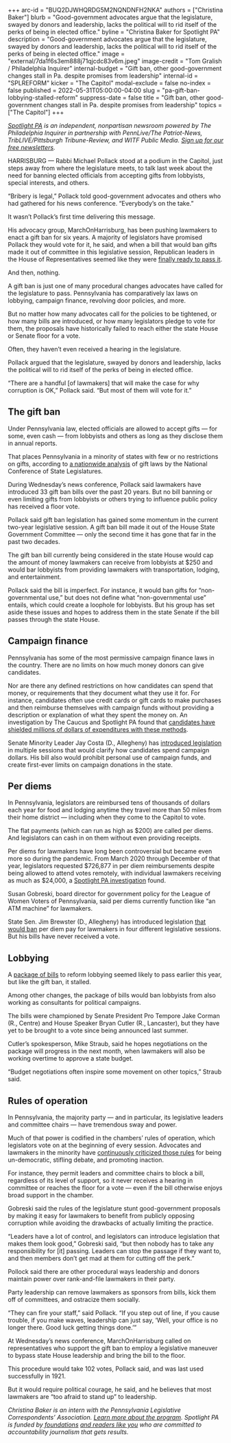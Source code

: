 +++
arc-id = "BUQ2DJWHQRDG5M2NQNDNFH2NKA"
authors = ["Christina Baker"]
blurb = "Good-government advocates argue that the legislature, swayed by donors and leadership, lacks the political will to rid itself of the perks of being in elected office."
byline = "Christina Baker for Spotlight PA"
description = "Good-government advocates argue that the legislature, swayed by donors and leadership, lacks the political will to rid itself of the perks of being in elected office."
image = "external/7da1f6s3em888j71qjcdc83v6m.jpeg"
image-credit = "Tom Gralish / Philadelphia Inquirer"
internal-budget = "Gift ban, other good-government changes stall in Pa. despite promises from leadership"
internal-id = "SPLREFORM"
kicker = "The Capitol"
modal-exclude = false
no-index = false
published = 2022-05-31T05:00:00-04:00
slug = "pa-gift-ban-lobbying-stalled-reform"
suppress-date = false
title = "Gift ban, other good-government changes stall in Pa. despite promises from leadership"
topics = ["The Capitol"]
+++

<a href="https://www.spotlightpa.org/"><i>Spotlight PA</i></a><i> is an independent, nonpartisan newsroom powered by The Philadelphia Inquirer in partnership with PennLive/The Patriot-News, TribLIVE/Pittsburgh Tribune-Review, and WITF Public Media. </i><a href="https://www.spotlightpa.org/newsletters"><i>Sign up for our free newsletters</i></a><i>.</i>

HARRISBURG — Rabbi Michael Pollack stood at a podium in the Capitol, just steps away from where the legislature meets, to talk last week about the need for banning elected officials from accepting gifts from lobbyists, special interests, and others.

“Bribery is legal,” Pollack told good-government advocates and others who had gathered for his news conference. “Everybody’s on the take.”

It wasn’t Pollack’s first time delivering this message.

<script src="https://www.spotlightpa.org/embed.js" async></script><div data-spl-embed-version="1" data-spl-src="https://www.spotlightpa.org/embeds/newsletter/"></div>

His advocacy group, MarchOnHarrisburg, has been pushing lawmakers to enact a gift ban for six years. A majority of legislators have promised Pollack they would vote for it, he said, and when a bill that would ban gifts made it out of committee in this legislative session, Republican leaders in the House of Representatives seemed like they were <a href="https://www.spotlightpa.org/news/2021/11/pa-gift-ban-lobbyist-influence-jake-corman/">finally ready to pass it</a>.

And then, nothing.

A gift ban is just one of many procedural changes advocates have called for the legislature to pass. Pennsylvania has comparatively lax laws on lobbying, campaign finance, revolving door policies, and more.

But no matter how many advocates call for the policies to be tightened, or how many bills are introduced, or how many legislators pledge to vote for them, the proposals have historically failed to reach either the state House or Senate floor for a vote.

Often, they haven’t even received a hearing in the legislature.

Pollack argued that the legislature, swayed by donors and leadership, lacks the political will to rid itself of the perks of being in elected office.

“There are a handful [of lawmakers] that will make the case for why corruption is OK,” Pollack said. “But most of them will vote for it.”

## The gift ban

Under Pennsylvania law, elected officials are allowed to accept gifts — for some, even cash — from lobbyists and others as long as they disclose them in annual reports.

That places Pennsylvania in a minority of states with few or no restrictions on gifts, according to <a href="https://web.archive.org/20220103131355/https://www.ncsl.org/research/ethics/50-state-table-gift-laws.aspx">a nationwide analysis</a> of gift laws by the National Conference of State Legislatures.

During Wednesday’s news conference, Pollack said lawmakers have introduced 33 gift ban bills over the past 20 years. But no bill banning or even limiting gifts from lobbyists or others trying to influence public policy has received a floor vote.

Pollack said gift ban legislation has gained some momentum in the current two-year legislative session. A gift ban bill made it out of the House State Government Committee — only the second time it has gone that far in the past two decades.

The gift ban bill currently being considered in the state House would cap the amount of money lawmakers can receive from lobbyists at $250 and would bar lobbyists from providing lawmakers with transportation, lodging, and entertainment.

Pollack said the bill is imperfect. For instance, it would ban gifts for “non-governmental use,” but does not define what “non-governmental use” entails, which could create a loophole for lobbyists. But his group has set aside these issues and hopes to address them in the state Senate if the bill passes through the state House.

<div class="flourish-embed flourish-table" data-src="visualisation/10149601"><script src="https://public.flourish.studio/resources/embed.js"></script></div>

## Campaign finance

Pennsylvania has some of the most permissive campaign finance laws in the country. There are no limits on how much money donors can give candidates.

Nor are there any defined restrictions on how candidates can spend that money, or requirements that they document what they use it for. For instance, candidates often use credit cards or gift cards to make purchases and then reimburse themselves with campaign funds without providing a description or explanation of what they spent the money on. An investigation by The Caucus and Spotlight PA found that <a href="https://www.spotlightpa.org/series/campaign-finance-2019/">candidates have shielded millions of dollars of expenditures with these methods</a>.

Senate Minority Leader Jay Costa (D., Allegheny) has <a href="https://www.spotlightpa.org/news/2019/10/pennsylvania-campaign-expenses-reform-bill-costa/">introduced legislation</a> in multiple sessions that would clarify how candidates spend campaign dollars. His bill also would prohibit personal use of campaign funds, and create first-ever limits on campaign donations in the state.

## Per diems

In Pennsylvania, legislators are reimbursed tens of thousands of dollars each year for food and lodging anytime they travel more than 50 miles from their home district — including when they come to the Capitol to vote.

The flat payments (which can run as high as $200) are called per diems. And legislators can cash in on them without even providing receipts.

Per diems for lawmakers have long been controversial but became even more so during the pandemic. From March 2020 through December of that year, legislators requested $726,877 in per diem reimbursements despite being allowed to attend votes remotely, with individual lawmakers receiving as much as $24,000, a <a href="https://www.spotlightpa.org/news/2021/03/pa-coronavirus-lawmakers-legislature-expenses-highest-paid-united-states/">Spotlight PA investigation</a> found.

Susan Gobreski, board director for government policy for the League of Women Voters of Pennsylvania, said per diems currently function like “an ATM machine” for lawmakers.

State Sen. Jim Brewster (D., Allegheny) has introduced legislation <a href="https://www.spotlightpa.org/news/2021/03/pa-coronavirus-state-lawmaker-meal-lodging-per-diem-payments-ban/">that would ban</a> per diem pay for lawmakers in four different legislative sessions. But his bills have never received a vote.

<script src="https://www.spotlightpa.org/embed.js" async></script><div data-spl-embed-version="1" data-spl-src="https://www.spotlightpa.org/embeds/donate/?eyebrow_text=SPRING%20MEMBER%20DRIVE%20&cta_text=GIVE%20NOW%2C%20WE'LL%20DOUBLE%20IT&teaser_text=This%20story%20by%20Spotlight%20PA%20is%20available%20to%20everyone%20at%20no%20cost%20thanks%20to%20our%20members.%20%3Cb%3EMake%20a%20gift%20during%20our%20spring%20member%20drive%20and%20your%20support%20will%20be%20DOUBLED.%3C%2Fb%3E"></div>

## Lobbying

A <a href="https://lancasteronline.com/news/politics/why-critics-believe-proposals-to-reform-lobbying-in-pennsylvania-dont-go-far-enough/article_f6db7eec-f16a-11eb-9b69-7b95df55acd6.html">package of bills</a> to reform lobbying seemed likely to pass earlier this year, but like the gift ban, it stalled.

Among other changes, the package of bills would ban lobbyists from also working as consultants for political campaigns.

The bills were championed by Senate President Pro Tempore Jake Corman (R., Centre) and House Speaker Bryan Cutler (R., Lancaster), but they have yet to be brought to a vote since being announced last summer.

Cutler’s spokesperson, Mike Straub, said he hopes negotiations on the package will progress in the next month, when lawmakers will also be working overtime to approve a state budget.

“Budget negotiations often inspire some movement on other topics,” Straub said.

## Rules of operation

In Pennsylvania, the majority party — and in particular, its legislative leaders and committee chairs — have tremendous sway and power.

Much of that power is codified in the chambers’ rules of operation, which legislators vote on at the beginning of every session. Advocates and lawmakers in the minority have <a href="https://www.spotlightpa.org/news/2021/01/pennsylvania-legislature-house-senate-rules-majority-party-reform/">continuously criticized those rules</a> for being un-democratic, stifling debate, and promoting inaction.

For instance, they permit leaders and committee chairs to block a bill, regardless of its level of support, so it never receives a hearing in committee or reaches the floor for a vote — even if the bill otherwise enjoys broad support in the chamber.

Gobreski said the rules of the legislature stunt good-government proposals by making it easy for lawmakers to benefit from publicly opposing corruption while avoiding the drawbacks of actually limiting the practice.

“Leaders have a lot of control, and legislators can introduce legislation that makes them look good,” Gobreski said, “but then nobody has to take any responsibility for [it] passing. Leaders can stop the passage if they want to, and then members don’t get mad at them for cutting off the perk.”

Pollock said there are other procedural ways leadership and donors maintain power over rank-and-file lawmakers in their party.

Party leadership can remove lawmakers as sponsors from bills, kick them off of committees, and ostracize them socially.

“They can fire your staff,” said Pollack. “If you step out of line, if you cause trouble, if you make waves, leadership can just say, ‘Well, your office is no longer there. Good luck getting things done.’”

At Wednesday’s news conference, MarchOnHarrisburg called on representatives who support the gift ban to employ a legislative maneuver to bypass state House leadership and bring the bill to the floor.

This procedure would take 102 votes, Pollack said, and was last used successfully in 1921.

But it would require political courage, he said, and he believes that most lawmakers are “too afraid to stand up” to leadership.

<i>Christina Baker is an intern with the Pennsylvania Legislative Correspondents’ Association. </i><a href="http://www.pacapitolreporters.org/pacapitolreporters-internships.html"><i>Learn more about the program</i></a><i>. Spotlight PA is funded by</i><a href="https://www.spotlightpa.org/support"><i> foundations</i></a><i> </i><a href="https://www.spotlightpa.org/support"><i>and readers like you</i></a><i> who are committed to accountability journalism that gets results.</i>
